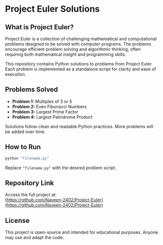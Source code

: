 # Project Euler Solutions

## What is Project Euler?

Project Euler is a collection of challenging mathematical and computational problems designed to be solved with computer programs. The problems encourage efficient problem solving and algorithmic thinking, often requiring both mathematical insight and programming skills.

This repository contains Python solutions to problems from Project Euler. Each problem is implemented as a standalone script for clarity and ease of execution.

## Problems Solved

- **Problem 1:** Multiples of 3 or 5  
- **Problem 2:** Even Fibonacci Numbers  
- **Problem 3:** Largest Prime Factor  
- **Problem 4:** Largest Palindrome Product  

Solutions follow clean and readable Python practices. More problems will be added over time.

## How to Run

```bash
python "filename.py"
```

Replace `"filename.py"` with the desired problem script.

## Repository Link

Access the full project at:  
[https://github.com/Naveen-2402/Project-Euler](https://github.com/Naveen-2402/Project-Euler)

## License

This project is open-source and intended for educational purposes. Anyone may use and adapt the code.
